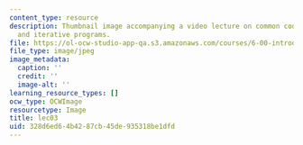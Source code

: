```yaml
---
content_type: resource
description: Thumbnail image accompanying a video lecture on common code patterns
  and iterative programs.
file: https://ol-ocw-studio-app-qa.s3.amazonaws.com/courses/6-00-introduction-to-computer-science-and-programming-fall-2008/328d6ed64b4287cb45de935318be1dfd_lec03.jpg
file_type: image/jpeg
image_metadata:
  caption: ''
  credit: ''
  image-alt: ''
learning_resource_types: []
ocw_type: OCWImage
resourcetype: Image
title: lec03
uid: 328d6ed6-4b42-87cb-45de-935318be1dfd
---
```

